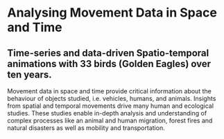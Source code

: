 # Analysing Movement Data in Space and Time
## Time-series and data-driven Spatio-temporal animations with 33 birds (Golden Eagles) over ten years.

Movement data in space and time provide critical information about the behaviour of objects studied, i.e. vehicles, humans, and animals.
Insights from spatial and temporal movements drive many human and ecological studies. These studies enable in-depth analysis and understanding of complex processes like an animal and human migration, forest fires and natural disasters as well as mobility and transportation.
